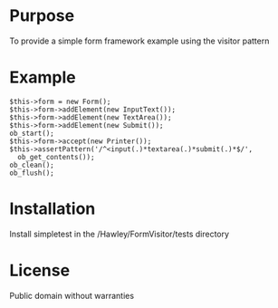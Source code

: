 # Purpose
To provide a simple form framework example using the visitor pattern

# Example
    $this->form = new Form();
    $this->form->addElement(new InputText());
    $this->form->addElement(new TextArea());
    $this->form->addElement(new Submit());
    ob_start();
    $this->form->accept(new Printer());
    $this->assertPattern('/^<input(.)*textarea(.)*submit(.)*$/', 
      ob_get_contents());
    ob_clean();
    ob_flush();

# Installation
Install simpletest in the /Hawley/FormVisitor/tests directory

# License
Public domain without warranties